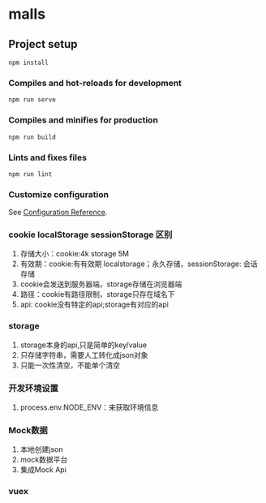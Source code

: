 <!--
 * @Author: zhimin
 * @Date: 2021-01-27 10:04:53
 * @LastEditors: zhimin
 * @LastEditTime: 2021-02-01 15:34:27
 * @FilePath: \malls\README.md
-->
# malls

## Project setup
```
npm install
```

### Compiles and hot-reloads for development
```
npm run serve
```

### Compiles and minifies for production
```
npm run build
```

### Lints and fixes files
```
npm run lint
```

### Customize configuration
See [Configuration Reference](https://cli.vuejs.org/config/).
### cookie localStorage sessionStorage 区别
1. 存储大小：cookie:4k storage 5M
2. 有效期：cookie:有有效期 localstorage；永久存储，sessionStorage: 会话存储
3. cookie会发送到服务器端，storage存储在浏览器端
4. 路径：cookie有路径限制，storage只存在域名下
5. api: cookie没有特定的api;storage有对应的api
### storage
1. storage本身的api,只是简单的key/value
2. 只存储字符串，需要人工转化成json对象
3. 只能一次性清空，不能单个清空
### 开发环境设置
1. process.env.NODE_ENV：来获取环境信息
### Mock数据
1. 本地创建json
2. mock数据平台
3. 集成Mock Api
### vuex
